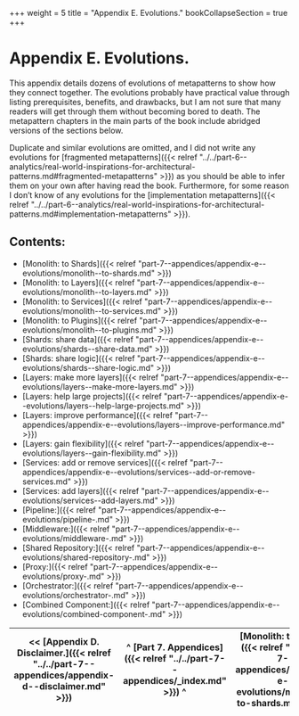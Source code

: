 +++
weight = 5
title = "Appendix E. Evolutions."
bookCollapseSection = true
+++

# Appendix E\. Evolutions\.

This appendix details dozens of evolutions of metapatterns to show how they connect together\. The evolutions probably have practical value through listing prerequisites, benefits, and drawbacks, but I am not sure that many readers will get through them without becoming bored to death\. The metapattern chapters in the main parts of the book include abridged versions of the sections below\.

Duplicate and similar evolutions are omitted, and I did not write any evolutions for [fragmented metapatterns]({{< relref "../../part-6--analytics/real-world-inspirations-for-architectural-patterns.md#fragmented-metapatterns" >}}) as you should be able to infer them on your own after having read the book\. Furthermore, for some reason I don’t know of any evolutions for the [implementation metapatterns]({{< relref "../../part-6--analytics/real-world-inspirations-for-architectural-patterns.md#implementation-metapatterns" >}})\.

## Contents:

<nav>

- [Monolith: to Shards]({{< relref "part-7--appendices/appendix-e--evolutions/monolith--to-shards.md" >}})
- [Monolith: to Layers]({{< relref "part-7--appendices/appendix-e--evolutions/monolith--to-layers.md" >}})
- [Monolith: to Services]({{< relref "part-7--appendices/appendix-e--evolutions/monolith--to-services.md" >}})
- [Monolith: to Plugins]({{< relref "part-7--appendices/appendix-e--evolutions/monolith--to-plugins.md" >}})
- [Shards: share data]({{< relref "part-7--appendices/appendix-e--evolutions/shards--share-data.md" >}})
- [Shards: share logic]({{< relref "part-7--appendices/appendix-e--evolutions/shards--share-logic.md" >}})
- [Layers: make more layers]({{< relref "part-7--appendices/appendix-e--evolutions/layers--make-more-layers.md" >}})
- [Layers: help large projects]({{< relref "part-7--appendices/appendix-e--evolutions/layers--help-large-projects.md" >}})
- [Layers: improve performance]({{< relref "part-7--appendices/appendix-e--evolutions/layers--improve-performance.md" >}})
- [Layers: gain flexibility]({{< relref "part-7--appendices/appendix-e--evolutions/layers--gain-flexibility.md" >}})
- [Services: add or remove services]({{< relref "part-7--appendices/appendix-e--evolutions/services--add-or-remove-services.md" >}})
- [Services: add layers]({{< relref "part-7--appendices/appendix-e--evolutions/services--add-layers.md" >}})
- [Pipeline:]({{< relref "part-7--appendices/appendix-e--evolutions/pipeline-.md" >}})
- [Middleware:]({{< relref "part-7--appendices/appendix-e--evolutions/middleware-.md" >}})
- [Shared Repository:]({{< relref "part-7--appendices/appendix-e--evolutions/shared-repository-.md" >}})
- [Proxy:]({{< relref "part-7--appendices/appendix-e--evolutions/proxy-.md" >}})
- [Orchestrator:]({{< relref "part-7--appendices/appendix-e--evolutions/orchestrator-.md" >}})
- [Combined Component:]({{< relref "part-7--appendices/appendix-e--evolutions/combined-component-.md" >}})

</nav>



<nav>

| \<\< [Appendix D\. Disclaimer\.]({{< relref "../../part-7--appendices/appendix-d--disclaimer.md" >}}) | ^ [Part 7\. Appendices]({{< relref "../../part-7--appendices/_index.md" >}}) ^ | [Monolith: to Shards]({{< relref "../../part-7--appendices/appendix-e--evolutions/monolith--to-shards.md" >}}) \>\> |
| --- | --- | --- |

</nav>




